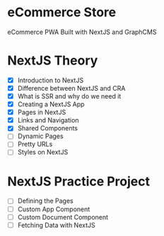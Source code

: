 # eCommerce Store

eCommerce PWA Built with NextJS and GraphCMS

# NextJS Theory

- [x] Introduction to NextJS
- [x] Difference between NextJS and CRA
- [x] What is SSR and why do we need it
- [x] Creating a NextJS App
- [x] Pages in NextJS
- [x] Links and Navigation
- [x] Shared Components
- [ ] Dynamic Pages
- [ ] Pretty URLs
- [ ] Styles on NextJS

# NextJS Practice Project

- [ ] Defining the Pages
- [ ] Custom App Component
- [ ] Custom Document Component
- [ ] Fetching Data with NextJS